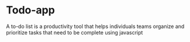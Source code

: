 # Todo-app
A to-do list is a productivity tool that helps individuals teams organize and prioritize tasks that need to be complete using javascript
